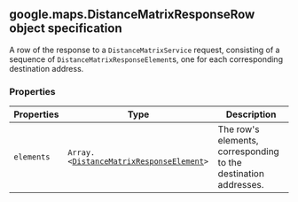 <h2 id="DistanceMatrixResponseRow">
google.maps.DistanceMatrixResponseRow
object specification
</h2><p>A row of the response to a <code>DistanceMatrixService</code> request, consisting of a sequence of <code>DistanceMatrixResponseElement</code>s, one for each corresponding destination address.</p><h3>Properties</h3><table summary="interface DistanceMatrixResponseRow - Properties" width="100%">
<thead>
<tr><th>Properties</th>
<th>Type</th>
<th>Description</th>
</tr></thead>
<tbody>
<tr>
<td><code>elements</code></td>
<td><code>Array.&lt;<a href="#DistanceMatrixResponseElement">DistanceMatrixResponseElement</a>&gt;</code></td>
<td>The row's elements, corresponding to the destination addresses.</td>
</tr>
</tbody>
</table>